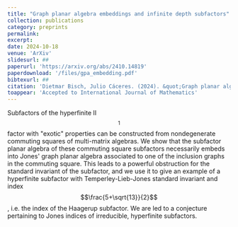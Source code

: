```yaml
---
title: "Graph planar algebra embeddings and infinite depth subfactors"
collection: publications
category: preprints
permalink: 
excerpt: 
date: 2024-10-18
venue: 'ArXiv'
slidesurl: ##
paperurl: 'https://arxiv.org/abs/2410.14819'
paperdownload: '/files/gpa_embedding.pdf'
bibtexurl: ##
citation: 'Dietmar Bisch, Julio Cáceres. (2024). &quot;Graph planar algebra embeddings and infinite depth subfactors&quot; <i>	arXiv:2410.14819 </i>.'
toappear: 'Accepted to International Journal of Mathematics'
---
```

Subfactors of the hyperfinite II$$_1$$ factor with "exotic" properties can be constructed from nondegenerate commuting squares of multi-matrix algebras. We show that the subfactor planar algebra of these commuting square subfactors necessarily embeds into Jones' graph planar algebra associated to one of the inclusion graphs in the commuting square. This leads to a powerful obstruction for the standard invariant of the subfactor, and we use it to give an example of a hyperfinite subfactor with Temperley-Lieb-Jones standard invariant and index $$\frac{5+\sqrt{13}}{2}$$, i.e. the index of the Haagerup subfactor. We are led to a conjecture pertaining to Jones indices of irreducible, hyperfinite subfactors.
